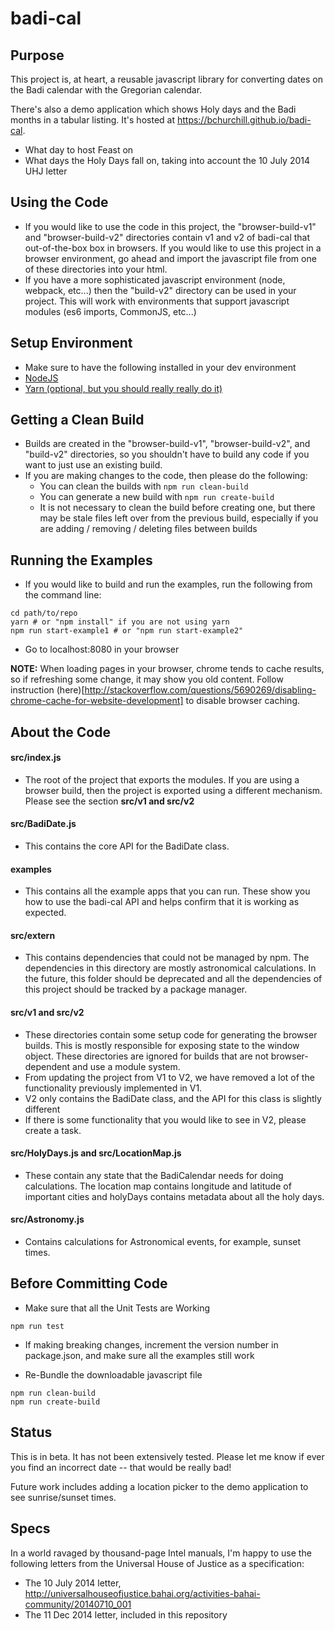 # badi-cal

## Purpose

This project is, at heart, a reusable javascript library for
converting dates on the Badi calendar with the Gregorian calendar.

There's also a demo application which shows Holy days and the Badi months in a tabular listing.  It's hosted at https://bchurchill.github.io/badi-cal.
 * What day to host Feast on
 * What days the Holy Days fall on, taking into account the 10 July 2014 UHJ letter

## Using the Code

* If you would like to use the code in this project, the "browser-build-v1" and
 "browser-build-v2" directories contain v1 and v2 of badi-cal that out-of-the-box
 box in browsers. If you would like to use this project in a browser environment,
 go ahead and import the javascript file from one of these directories into your
 html.
* If you have a more sophisticated javascript environment (node, webpack, etc...)
 then the "build-v2" directory can be used in your project. This will work with
 environments that support javascript modules (es6 imports, CommonJS, etc...)

## Setup Environment

* Make sure to have the following installed in your dev environment
 * [NodeJS](https://nodejs.org/en/download/)
 * [Yarn (optional, but you should really really do it)](https://yarnpkg.com/)

## Getting a Clean Build

* Builds are created in the "browser-build-v1", "browser-build-v2", and "build-v2"
  directories, so you shouldn't have to build any code if you want to just use
  an existing build.
* If you are making changes to the code, then please do the following:
  * You can clean the builds with `npm run clean-build`
  * You can generate a new build with `npm run create-build`
  * It is not necessary to clean the build before creating one, but there may
    be stale files left over from the previous build, especially if you are
    adding / removing / deleting files between builds

## Running the Examples

* If you would like to build and run the examples, run the following from the
  command line:

```
cd path/to/repo
yarn # or "npm install" if you are not using yarn
npm run start-example1 # or "npm run start-example2"
```

* Go to localhost:8080 in your browser

**NOTE:** When loading pages in your browser, chrome tends to cache results, so
if refreshing some change, it may show you old content. Follow instruction
(here)[http://stackoverflow.com/questions/5690269/disabling-chrome-cache-for-website-development]
to disable browser caching.

## About the Code

#### src/index.js

* The root of the project that exports the modules. If you are using a browser
  build, then the project is exported using a different mechanism. Please
  see the section **src/v1 and src/v2**

#### src/BadiDate.js

* This contains the core API for the BadiDate class.

#### examples

* This contains all the example apps that you can run. These show you how to
  use the badi-cal API and helps confirm that it is working as expected.

#### src/extern

* This contains dependencies that could not be managed by npm. The dependencies
  in this directory are mostly astronomical calculations. In the future, this
  folder should be deprecated and all the dependencies of this project should
  be tracked by a package manager.

#### src/v1 and src/v2

* These directories contain some setup code for generating the browser builds.
  This is mostly responsible for exposing state to the window object. These
  directories are ignored for builds that are not browser-dependent and use a
  module system.
* From updating the project from V1 to V2, we have removed a lot of the
  functionality previously implemented in V1.
* V2 only contains the BadiDate class, and the API for this class is slightly
  different
* If there is some functionality that you would like to see in V2, please create
  a task.  

#### src/HolyDays.js and src/LocationMap.js

* These contain any state that the BadiCalendar needs for doing calculations.
  The location map contains longitude and latitude of important cities and
  holyDays contains metadata about all the holy days.

#### src/Astronomy.js

* Contains calculations for Astronomical events, for example, sunset times.

## Before Committing Code

* Make sure that all the Unit Tests are Working

`npm run test`

* If making breaking changes, increment the version number in package.json, and
make sure all the examples still work

* Re-Bundle the downloadable javascript file

```
npm run clean-build
npm run create-build
```

## Status

This is in beta.  It has not been extensively tested.  Please let me know if ever you find an incorrect date -- that would be really bad!

Future work includes adding a location picker to the demo application to see sunrise/sunset times.

## Specs

In a world ravaged by thousand-page Intel manuals, I'm happy to use the following letters from the Universal House of Justice as a specification:

 * The 10 July 2014 letter, http://universalhouseofjustice.bahai.org/activities-bahai-community/20140710_001
 * The 11 Dec 2014 letter, included in this repository
